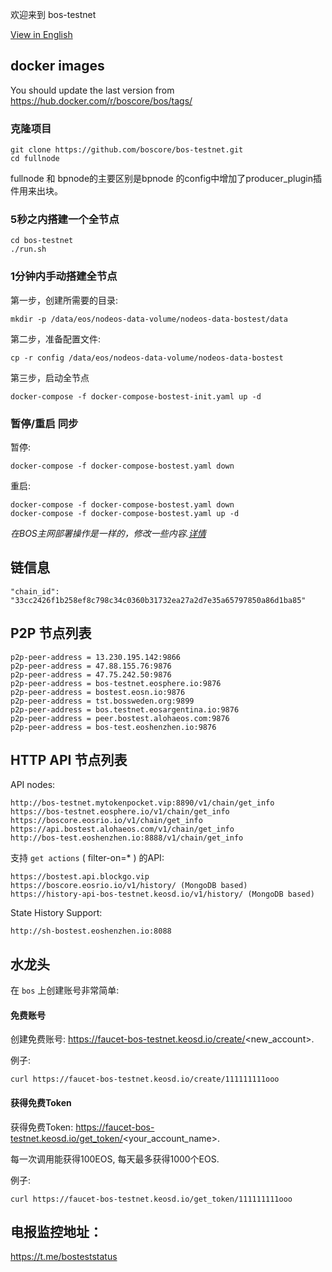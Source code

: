 
欢迎来到 bos-testnet

[View in English](README.md)

## docker images 
You should update the last version from https://hub.docker.com/r/boscore/bos/tags/

### 克隆项目

```
git clone https://github.com/boscore/bos-testnet.git
cd fullnode
```
fullnode 和 bpnode的主要区别是bpnode 的config中增加了producer_plugin插件用来出块。
### 5秒之内搭建一个全节点

```
cd bos-testnet
./run.sh
```

### 1分钟内手动搭建全节点

第一步，创建所需要的目录:

```
mkdir -p /data/eos/nodeos-data-volume/nodeos-data-bostest/data
```

第二步，准备配置文件:

```
cp -r config /data/eos/nodeos-data-volume/nodeos-data-bostest
```

第三步，启动全节点

```
docker-compose -f docker-compose-bostest-init.yaml up -d
```

### 暂停/重启 同步

暂停:

```
docker-compose -f docker-compose-bostest.yaml down
```

重启:

```
docker-compose -f docker-compose-bostest.yaml down
docker-compose -f docker-compose-bostest.yaml up -d
```
*在BOS主网部署操作是一样的，修改一些内容.[详情](https://github.com/boscore/bos-testnet/blob/master/deploy-mainnetbp.md)*

## 链信息

```
"chain_id": "33cc2426f1b258ef8c798c34c0360b31732ea27a2d7e35a65797850a86d1ba85"

```

## P2P 节点列表

```
p2p-peer-address = 13.230.195.142:9866
p2p-peer-address = 47.88.155.76:9876
p2p-peer-address = 47.75.242.50:9876
p2p-peer-address = bos-testnet.eosphere.io:9876
p2p-peer-address = bostest.eosn.io:9876
p2p-peer-address = tst.bossweden.org:9899
p2p-peer-address = bos.testnet.eosargentina.io:9876
p2p-peer-address = peer.bostest.alohaeos.com:9876
p2p-peer-address = bos-test.eoshenzhen.io:9876
```


## HTTP API 节点列表

API nodes:
```
http://bos-testnet.mytokenpocket.vip:8890/v1/chain/get_info
https://bos-testnet.eosphere.io/v1/chain/get_info
https://boscore.eosrio.io/v1/chain/get_info
https://api.bostest.alohaeos.com/v1/chain/get_info
http://bos-test.eoshenzhen.io:8888/v1/chain/get_info
```

支持 `get actions` ( filter-on=* ) 的API:
```
https://bostest.api.blockgo.vip
https://boscore.eosrio.io/v1/history/ (MongoDB based)
https://history-api-bos-testnet.keosd.io/v1/history/ (MongoDB based)
```

State History Support:

```
http://sh-bostest.eoshenzhen.io:8088
```



## 水龙头

在 `bos` 上创建账号非常简单:

#### 免费账号
创建免费账号: https://faucet-bos-testnet.keosd.io/create/<new_account>.

例子:
```
curl https://faucet-bos-testnet.keosd.io/create/111111111ooo
```

#### 获得免费Token
获得免费Token: https://faucet-bos-testnet.keosd.io/get_token/<your_account_name>. 

每一次调用能获得100EOS, 每天最多获得1000个EOS.

例子:
``` 
curl https://faucet-bos-testnet.keosd.io/get_token/111111111ooo
```

## 电报监控地址：
 https://t.me/bosteststatus 





